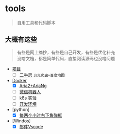 # tools

> 自用工具和代码脚本  

## 大概有这些

> 有些是网上摘抄，有些是自己开发，有些是优化补充  
> 没啥文档，都是简单代码，直接阅读源码也没啥问题

- [项目](项目/)
  - [ ] [二手房](项目/二手房) `贝壳爬虫+百度地图`
- [Docker](docker/)
  - [x] [Aria2+AriaNg](docker/aria2/)
  - [ ] [微信机器人](docker/wxbot/)
  - [ ] [k8s 实验](docker/k8s/)
  - [ ] [开发环境](docker/dev/)
- [python]
  - [x] [每两个小时右下角弹框](python/tdl)
- [Windos]
  - [x] [邮件Vscode](windows/)